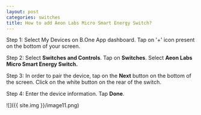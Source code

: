 ```yaml
---
layout: post
categories: switches
title: How to add Aeon Labs Micro Smart Energy Switch?
---
```


Step 1: Select My Devices on B.One App dashboard. Tap on '+' icon present on the bottom of your screen.

Step 2: Select **Switches and Controls**. Tap on **Switches**. Select **Aeon Labs Micro Smart Energy Switch.** 

Step 3: In order to pair the device, tap on the **Next** button on the bottom of the screen. Click on the white button on the rear of the switch.

Step 4: Enter the device information. Tap **Done**.

![]({{ site.img }}/image11.png)